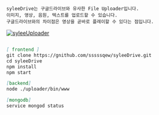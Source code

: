 ```
syleeDrive는 구글드라이브와 유사한 File Uploader입니다. 
이미지, 영상, 음원, 텍스트를 업로드할 수 있습니다.
구글드라이브와의 차이점은 영상을 곧바로 플레이할 수 있다는 점입니다. 
```
[![syleeUploader](https://img.youtube.com/vi/RfQS0P_I6l4/0.jpg)](https://www.youtube.com/watch?v=RfQS0P_I6l4)

```markdown

[ frontend ]
git clone https://gnithub.com/sssssqew/syleeDrive.git
cd syleeDrive
npm install
npm start

[backend]
node ./uploader/bin/www

[mongodb]
service mongod status

```


